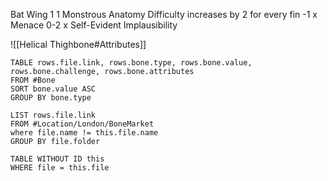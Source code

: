  Bat Wing 	1  	1 Monstrous Anatomy
Difficulty increases by 2 for every fin 	-1 x Menace
0-2 x Self-Evident Implausibility

![[Helical Thighbone#Attributes]]


```dataview
TABLE rows.file.link, rows.bone.type, rows.bone.value, rows.bone.challenge, rows.bone.attributes
FROM #Bone
SORT bone.value ASC
GROUP BY bone.type
```


```dataview
LIST rows.file.link
FROM #Location/London/BoneMarket 
where file.name != this.file.name
GROUP BY file.folder
```

```dataview
TABLE WITHOUT ID this
WHERE file = this.file 
```
